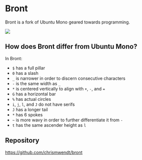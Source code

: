 # Bront

Bront is a fork of Ubuntu Mono geared towards programming.

![](http://i.imgur.com/0CLFFT2.png)

## How does Bront differ from Ubuntu Mono?

In Bront:

- `$` has a full pillar
- `0` has a slash
- `_` is narrower in order to discern consecutive characters
- `-` is the same width as `_`
- `*` is centered vertically to align with `+`, `-`, and `=`
- `G` has a horizontal bar
- `%` has actual circles
- `i`, `j`, `l`, and `J` do not have serifs
- `J` has a longer tail
- `*` has 6 spokes
- `~` is more wavy in order to further differentiate it from `-`
- `t` has the same ascender height as `l`

## Repository

https://github.com/chrismwendt/bront

